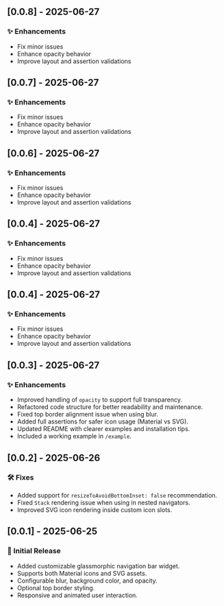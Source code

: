 ## [0.0.8] - 2025-06-27
### ✨ Enhancements
- Fix minor issues
- Enhance opacity behavior
- Improve layout and assertion validations
## [0.0.7] - 2025-06-27
### ✨ Enhancements
- Fix minor issues
- Enhance opacity behavior
- Improve layout and assertion validations
## [0.0.6] - 2025-06-27
### ✨ Enhancements
- Fix minor issues
- Enhance opacity behavior
- Improve layout and assertion validations
## [0.0.4] - 2025-06-27
### ✨ Enhancements
- Fix minor issues
- Enhance opacity behavior
- Improve layout and assertion validations
## [0.0.4] - 2025-06-27
### ✨ Enhancements
- Fix minor issues
- Enhance opacity behavior
- Improve layout and assertion validations
## [0.0.3] - 2025-06-27
### ✨ Enhancements
- Improved handling of `opacity` to support full transparency.
- Refactored code structure for better readability and maintenance.
- Fixed top border alignment issue when using blur.
- Added full assertions for safer icon usage (Material vs SVG).
- Updated README with clearer examples and installation tips.
- Included a working example in `/example`.

## [0.0.2] - 2025-06-26
### 🛠 Fixes
- Added support for `resizeToAvoidBottomInset: false` recommendation.
- Fixed `Stack` rendering issue when using in nested navigators.
- Improved SVG icon rendering inside custom icon slots.

## [0.0.1] - 2025-06-25
### 🚀 Initial Release
- Added customizable glassmorphic navigation bar widget.
- Supports both Material icons and SVG assets.
- Configurable blur, background color, and opacity.
- Optional top border styling.
- Responsive and animated user interaction.
